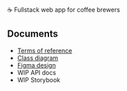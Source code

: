 ☕ Fullstack web app for coffee brewers
## Documents
- [Terms of reference](./TOR.md)
- [Class diagram](./UML.md)
- [Figma design](https://www.figma.com/design/ml6L4mss4UdfrFgp5KiVQv/Untitled?node-id=5-3516&t=ETQ4gzuNIcMrhjwa-1)
- WIP API docs
- WIP Storybook
